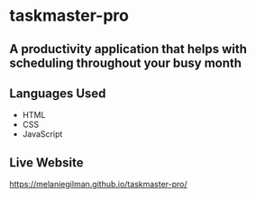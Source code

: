 # taskmaster-pro

## A productivity application that helps with scheduling throughout your busy month

## Languages Used
* HTML
* CSS
* JavaScript

## Live Website
https://melaniegilman.github.io/taskmaster-pro/

